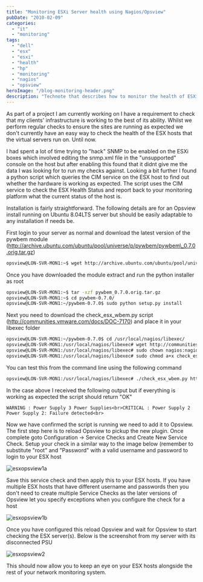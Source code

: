 ```yaml
---
title: "Monitoring ESXi Server health using Nagios/Opsview"
pubDate: "2010-02-09"
categories:
  - "it"
  - "monitoring"
tags:
  - "dell"
  - "esx"
  - "esxi"
  - "health"
  - "hp"
  - "monitoring"
  - "nagios"
  - "opsview"
heroImage: "/blog-monitoring-header.png"
description: "Technote that describes how to monitor the health of ESXi hosts using open source monitoring tools such as Nagios or Opsview"
---
```


As part of a project I am currently working on I have a requirement to check that my clients' infrastructure is working to the best of its ability. Whilst we perform regular checks to ensure the sites are running as expected we don't currently have an easy way to check the health of the ESX hosts that the virtual servers run on. Until now.

I had spent a lot of time trying to "hack" SNMP to be enabled on the ESXi boxes which involved editing the snmp.xml file in the "unsupported" console on the host but after enabling this found that it didnt give me the data I was looking for to run my checks against. Looking a bit further I found a python script which queries the CIM service on the ESX host to find out whether the hardware is working as expected. The script uses the CIM service to check the ESX Health Status and report back to your monitoring platform what the current status of the host is.

[](/images/esxopsview11.png "esxopsview1")

Installation is fairly straightforward. The following details are for an Opsview install running on Ubuntu 8.04LTS server but should be easily adaptable to any installation if needs be.

First login to your server as normal and download the latest version of the pywbem module (http://archive.ubuntu.com/ubuntu/pool/universe/p/pywbem/pywbem\_0.7.0.orig.tar.gz)

```bash
opsview@LON-SVR-MON1:~$ wget http://archive.ubuntu.com/ubuntu/pool/universe/p/pywbem/pywbem_0.7.0.orig.tar.gz

```

Once you have downloaded the module extract and run the python installer as root

```bash
opsview@LON-SVR-MON1:~$ tar -xzf pywbem_0.7.0.orig.tar.gz
opsview@LON-SVR-MON1:~$ cd pywbem-0.7.0/
opsview@LON-SVR-MON1:~/pywbem-0.7.0$ sudo python setup.py install
```

Next you need to download the check_esx_wbem.py script (http://communities.vmware.com/docs/DOC-7170) and place it in your libexec folder

```bash
opsview@LON-SVR-MON1:~/pywbem-0.7.0$ cd /usr/local/nagios/libexec/
opsview@LON-SVR-MON1:/usr/local/nagios/libexec# wget http://communities.vmware.com/servlet/JiveServlet/downloadBody/7170-102-5-4233/check_esx_wbem.py
opsview@LON-SVR-MON1:/usr/local/nagios/libexec# sudo chown nagios:nagios check_esx_wbem.py
opsview@LON-SVR-MON1:/usr/local/nagios/libexec# sudo chmod a+x check_esx_wbem.py
```

You can test this from the command line using the following command

```bash
opsview@LON-SVR-MON1:/usr/local/nagios/libexec# ./check_esx_wbem.py https://10.9.0.65:5989 root Password

```

In the case above I received the following output but if everything is working as expected the script should return "OK"

```
WARNING : Power Supply 3 Power Supplies<br>CRITICAL : Power Supply 2 Power Supply 2: Failure detected<br>
```

Now we have confirmed the script is running we need to add it to Opsview. The first step here is to reload Opsview to pickup the new plugin. Once complete goto Configuration -> Service Checks and Create New Service Check. Setup your check in a similar way to the image below (remember to substitute "root" and "Password" with a valid username and password to login to your ESX host

![](/images/esxopsview1a1.png "esxopsview1a")

Save this service check and then apply this to your ESX hosts. If you have multiple ESX hosts that have different username and passwords then you don't need to create multiple Service Checks as the later versions of Opsview let you specify exceptions when you configure the check for a host

![](/images/esxopsview1b1.png "esxopsview1b")

Once you have configured this reload Opsview and wait for Opsview to start checking the ESX server(s). Below is the screenshot from my server with its disconnected PSU

![](/images/esxopsview21.png "esxopsview2")

This should now allow you to keep an eye on your ESX hosts alongside the rest of your network monitoring system.

